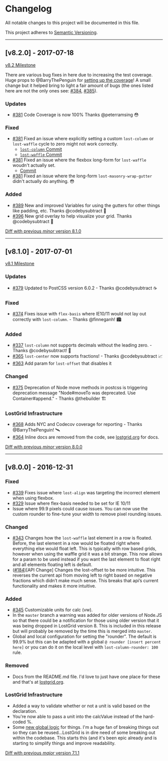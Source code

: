 # Changelog
All notable changes to this project will be documented in this file.

This project adheres to [Semantic Versioning](http://semver.org/).

---

## [v8.2.0] - 2017-07-18

[v8.2 Milestone](https://github.com/peterramsing/lost/milestone/12?closed=1)

There are various bug fixes in here due to increasing the test coverage. Huge props to @BarryThePenguin for [setting up the coverage](https://github.com/peterramsing/lost/pull/368)! A small change but it helped bring to light a fair amount of bugs (the ones listed here are not the only ones see: [#384](https://github.com/peterramsing/lost/pull/384), [#385](https://github.com/peterramsing/lost/pull/385)). 


### Updates
- [#381](https://github.com/peterramsing/lost/pull/381) Code Coverage is now 100%  Thanks @peterramsing 😳

### Fixed
-  [#381](https://github.com/peterramsing/lost/pull/381) Fixed an issue where explicitly setting a custom `lost-column` or `lost-waffle` cycle to zero might not work correctly.
    - [`lost-column` Commit](https://github.com/peterramsing/lost/pull/381/commits/fb957f22d42c8e2715d57c5cad3343ccfa73bf5e) 
    - [`lost-waffle` Commit](https://github.com/peterramsing/lost/pull/381/commits/e1dbbb60f0f697a41fee095a252cc5a0a7483863)
- [#381](https://github.com/peterramsing/lost/pull/381) Fixed an issue where the flexbox long-form for `lost-waffle` woudn't actually set.
    - [Commit](https://github.com/peterramsing/lost/pull/381/commits/92fe8f785e29baff20a9fdac038601abe0687cc5)
- [#381](https://github.com/peterramsing/lost/pull/381) Fixed an issue where the long-form `lost-masonry-wrap-gutter` didn't actually do anything. 😳


### Added
- [#389](https://github.com/peterramsing/lost/pull/389) New and improved Variables for using the gutters for other things like padding, etc. Thanks @codebysubtract 💪
- [#396](https://github.com/peterramsing/lost/pull/386) New grid overlay to help visualize your grid. Thanks @codebysubtract 📏


[Diff with previous *minor* version 8.1.0](https://github.com/peterramsing/lost/compare/v8.1.0...v8.2.0)

---

## [v8.1.0] - 2017-07-01

[v8.1 Milestone](https://github.com/peterramsing/lost/milestone/11?closed=1)

### Updates
- [#379](https://github.com/peterramsing/lost/pull/379) Updated to PostCSS version 6.0.2 - Thanks @codebysubtract ☕️

### Fixed
- [#374](https://github.com/peterramsing/lost/pull/374) Fixes issue with `flex-basis` where IE10/11 would not lay out correctly with `lost-column`. - Thanks @finneganh! 🏙

### Added
- [#337](https://github.com/peterramsing/lost/pull/377) `lost-column` not supports decimals without the leading zero. - Thanks @codebysubtract! 🔢
- [#365](https://github.com/peterramsing/lost/pull/365) `lost-center` now supports fractions! - Thanks @codebysubtract 📈
- [#363](https://github.com/peterramsing/lost/pull/363) Add param for `lost-offset` that disables it

### Changed
- [#375](https://github.com/peterramsing/lost/pull/375) Deprecation of Node move methods in postcss is triggering deprecation message "Node#moveTo was deprecated. Use Container#append." - Thanks @thebuilder 🏗

### LostGrid Infrastructure
- [#368](https://github.com/peterramsing/lost/pull/368) Adds NYC and Codecov coverage for reporting - Thanks @BarryThePenguin! 🛰
- [#364](https://github.com/peterramsing/lost/pull/364) Inline docs are removed from the code, see [lostgrid.org](http://lostgrid.org) for docs.


[Diff with previous *minor* version 8.0.0](https://github.com/peterramsing/lost/compare/v8.0.0...v8.1.0)

---

## [v8.0.0] - 2016-12-31
### Fixed
- [#339](https://github.com/peterramsing/lost/issues/233) Fixes issue where `lost-align` was targeting the incorrect element when using flexbox.
- [#329](https://github.com/peterramsing/lost/issues/329) Issue where flex-basis needed to be set for IE 10/11
- Issue where 99.9 pixels could cause issues. You can now use the custom rounder to fine-tune your width to remove pixel rounding issues.

### Changed
- [#343](https://github.com/peterramsing/lost/issues/328) Changes how the `lost-waffle` last element in a row is floated. Before, the last element in a row would be floated right where everything else would float left. This is typically with row based grids, however when using the waffle grid it was a bit strange. This now allows for a param to be used instead if you want the last element to float right and all elements floating left is default.
- ([#184](https://github.com/peterramsing/lost/issues/184))[API Change] Changes the lost-offset to be more intuitive.
This reverses the current api from moving left to right based on negative fractions which didn’t make much sense. This breaks that api’s current functionality and makes it more intuitive.

### Added
- [#345](https://github.com/peterramsing/lost/issues/345) Customizable units for calc (vw).
- In the `master` branch a warning was added for older versions of Node.JS so that there could be a notification for those using older version that it was being dropped in LostGrid version 8. This is included in this release but will probably be removed by the time this is merged into `master`.
- Global and local configuration for setting the "rounder". The default is 99.9% but this can be adapted with a global `@ rounder [insert percent here]` or you can do it on the local level with `lost-column-rounder: 100` rule.

### Removed
- Docs from the README.md file. I'd love to just have one place for these and that's at [lostgrid.org](http://lostgrid.org).

### LostGrid Infrastructure
- Added a way to validate whether or not a unit is valid based on the declaration.
- You're now able to pass a unit into the calcValue instead of the hard-coded %.
- Some [new global logic](https://github.com/peterramsing/lost/commit/9699bfc7e092ff6e2df00fc7861ac5a50c636c8b) for things. I'm a huge fan of breaking things out so they can be reused...LostGrid is in dire need of some breaking out within the codebase. This starts this (and it's been epic already and is starting to simplify things and improve readability.

[Diff with previous *major* version 7.1.1](https://github.com/peterramsing/lost/compare/v7.1.1...v8.0.0)
